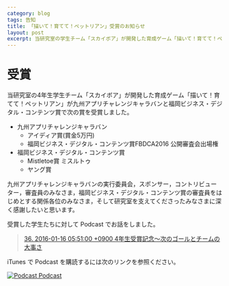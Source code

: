```yaml
---
category: blog
tags: 告知
title: 「描いて！育てて！ペットリアン」受賞のお知らせ
layout: post
excerpt: 当研究室の学生チーム「スカイボア」が開発した育成ゲーム「描いて！育てて！ペットリアン」が九州アプリチャレンジキャラバンと福岡ビジネス・デジタル・コンテンツ賞で複数の賞を受賞しました。
---
```

# 受賞

当研究室の4年生学生チーム「スカイボア」が開発した育成ゲーム「描いて！育てて！ペットリアン」が九州アプリチャレンジキャラバンと福岡ビジネス・デジタル・コンテンツ賞で次の賞を受賞しました。

* 九州アプリチャレンジキャラバン
	* アイディア賞(賞金5万円)
	* 福岡ビジネス・デジタル・コンテンツ賞FBDCA2016 公開審査会出場権
* 福岡ビジネス・デジタル・コンテンツ賞
	* Mistletoe賞 ミスルトゥ
	* ヤング賞

九州アプリチャレンジキャラバンの実行委員会，スポンサー，コントリビューター，審査員のみなさま，福岡ビジネス・デジタル・コンテンツ賞の審査員をはじめとする関係各位のみなさま，そして研究室を支えてくださったみなさまに深く感謝したいと思います。

受賞した学生たちに対して Podcast でお話をしました。

> [36. 2016-01-16 05:51:00 +0900 4年生受賞記念〜次のゴールとチームの大事さ](http://zacky1972.github.io/talks/#Podcast36)

iTunes で Podcast を購読するには次のリンクを参照ください。

[![Podcast](https://zacky1972.github.io/assets/images/ico-blog.png) Podcast](https://zacky1972.github.io/podcast.xml)
